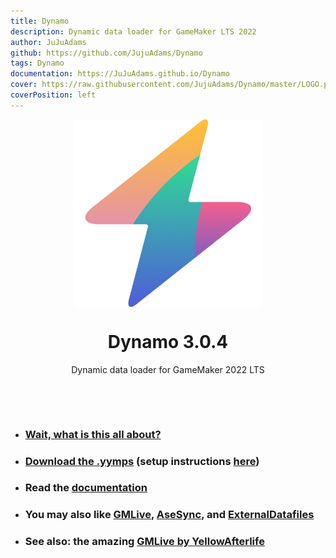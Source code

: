 ```yaml
---
title: Dynamo
description: Dynamic data loader for GameMaker LTS 2022
author: JuJuAdams
github: https://github.com/JujuAdams/Dynamo
tags: Dynamo
documentation: https://JuJuAdams.github.io/Dynamo
cover: https://raw.githubusercontent.com/JujuAdams/Dynamo/master/LOGO.png
coverPosition: left
---
```

<p align="center"><img src="https://raw.githubusercontent.com/JujuAdams/Dynamo/master/LOGO.png" style="display:block; margin:auto; width:300px"></p>
<h1 align="center">Dynamo 3.0.4</h1>

<p align="center">Dynamic data loader for GameMaker 2022 LTS</p>

&nbsp;

&nbsp;

- ### [Wait, what is this all about?](http://jujuadams.github.io/Dynamo/)
- ### [Download the .yymps](https://github.com/JujuAdams/Dynamo/releases/) (setup instructions [here](https://jujuadams.github.io/Dynamo/#/latest/setting-up))
- ### Read the [documentation](http://jujuadams.github.io/Dynamo)
- ### You may also like [GMLive](https://yellowafterlife.itch.io/gamemaker-live), [AseSync](https://sahaun.itch.io/asesync), and [ExternalDatafiles](https://github.com/tabularelf/ExternalDatafiles)
- ### See also: the amazing [GMLive by YellowAfterlife](https://yellowafterlife.itch.io/gamemaker-live)

    